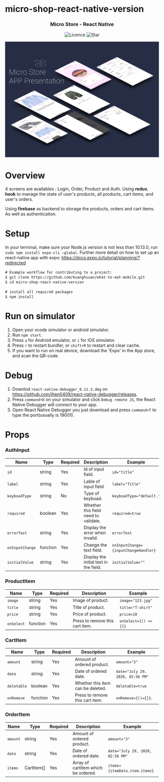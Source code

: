 # micro-shop-react-native-version

<h3 align="center">
	Micro Store - React Native
</h3>

<p align="center">
	<img alt="Licence" src="https://img.shields.io/github/license/stevenpersia/tinder-react-native.svg?style=flat-square">
	<img alt="Star" src="https://img.shields.io/badge/you%20like%20%3F-STAR%20ME-blue.svg?style=flat-square">
</p>

<p align="center">
	<img src="./assets/demo.jpg" width="600">
</p>

# Overview

4 screens are availables : Login, Order, Product and Auth. Using <strong>redux</strong>, <strong>hook</strong> to manage the state of user's products, all products, cart items, and user's orders.

Using <strong>firebase</strong> as backend to storage the products, orders and cart items. As well as authentication.

# Setup
  In your terminal, make sure your Node.js version is not less than 10.13.0, run `sudo npm install expo-cli —global`.
  Further more detail on how to set up an react-native app with expo: https://docs.expo.io/tutorial/planning/?redirected
```
# Example workflow for contributing to a project:
$ git clone https://github.com/kuanghsuan/what-to-eat-mobile.git
$ cd micro-shop-react-native-version

# install all required packages
$ npm install
```

# Run on simulator
 1. Open your xcode simulator or android simulator.
 2. Run `npm start`.
 3. Press `a` for Android emulator, or `i` for IOS simulator.
 4. Press `r` to restart bundler, or `shift+R` to restart and clear cache.
 5. If you want to run on real device, download the 'Expo' in the App store, and scan the QR-code.
 
# Debug
 1. Downlod `react-native-debugger_0.11.3.dmg` on https://github.com/jhen0409/react-native-debugger/releases.
 2. Press `command+D` on your simulator and click `Debug remote JS`, the React Native Debugger will connect to your app.
 3. Open React Native Debugger you just download and press `command+T` to type the port(usually is 19001).
 
# Props
### AuthInput

| Name           | Type     | Required | Description                                               | Example                                             |
| -------------- | -------- | -------- | --------------------------------------------------------- | --------------------------------------------------- |
| `id`           | string   | Yes      | Id of input field.                                        | `id="title"`                                        |
| `label`        | string   | Yes      | Lable of input field.                                     | `label="Title"`                                     |
| `keyboadType`  | string   | No       | Type of keyboad.                                          | `keyboadType="default."`                            |
| `required`     | boolean  | Yes      | Whether this field need to validate.                      | `required=true`                                     |
| `errorText`    | string   | Yes      | Display the error when invalid.                           | `errorText`                                         |
| `onInputChange`| function | Yes      | Change the text field.                                    | `onInputChange={inputChangeHandler}`                |
| `initialValue` | string   | Yes      | Display the initial text in the field.                    | `initialValue=""`                                   |

### ProductItem

| Name           | Type     | Required | Description                                               | Example                                             |
| -------------- | -------- | -------- | --------------------------------------------------------- | --------------------------------------------------- |
| `image`        | string   | Yes      | Image of product.                                         | `image="123.jpg"`                                   |
| `title`        | string   | Yes      | Title of product.                                         | `title="T-shirt"`                                   |
| `price`        | string   | Yes      | Price of product.                                         | `price=10`                                          |
| `onSelect`     | function | Yes      | Press to remove this cart item.                           | `onSelect={() => {}}`                               |

### CartItem

| Name           | Type     | Required | Description                                               | Example                                             |
| -------------- | -------- | -------- | --------------------------------------------------------- | --------------------------------------------------- |
| `amount`       | string   | Yes      | Amount of ordered product.                                | `amount="3"`                                        |
| `date`         | string   | Yes      | Date of ordered date.                                     | `date="July 29, 2020, 02:56 PM"`                    |
| `deletable`    | boolean  | Yes      | Whether this item can be deleted.                         | `deletable=true`                                    |
| `onRemove`     | function | Yes      | Press to remove this cart item.                           | `onRemove={()={}}`.                                 |

### OrderItem

| Name           | Type      | Required | Description                                               | Example                                             |
| -------------- | --------- | -------- | --------------------------------------------------------- | --------------------------------------------------- |
| `amount`       | string    | Yes      | Amount of ordered product.                                | `amount="3"`                                        |
| `date`         | string    | Yes      | Date of ordered date.                                     | `date="July 29, 2020, 02:56 PM"`                    |
| `items`        | CartItem[]| Yes      | Array of cartItem which be ordered.                       | `items={itemData.item.items}`                       |

